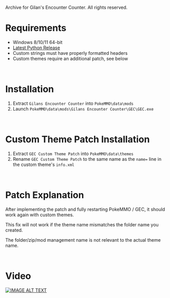 Archive for Gilan's Encounter Counter. All rights reserved.

# Requirements
- Windows 8/10/11 64-bit
- [Latest Python Release](https://www.python.org/downloads/)
- Custom strings must have properly formatted headers
- Custom themes require an additional patch, see below

&nbsp;

# Installation
1. Extract `Gilans Encounter Counter` into `PokeMMO\data\mods`
2. Launch `PokeMMO\data\mods\Gilans Encounter Counter\GEC\GEC.exe`

&nbsp;

# Custom Theme Patch Installation
1. Extract `GEC Custom Theme Patch` into `PokeMMO\data\themes`
2. Rename `GEC Custom Theme Patch` to the same name as the `name=` line in the custom theme's `info.xml`

&nbsp;

# Patch Explanation
After implementing the patch and fully restarting PokeMMO / GEC, it should work again with custom themes.  

This fix will not work if the theme name mismatches the folder name you created.

The folder/zip/mod management name is not relevant to the actual theme name.

&nbsp;

# Video
[![IMAGE ALT TEXT](http://img.youtube.com/vi/tILufld4j-w/0.jpg)](http://www.youtube.com/watch?v=tILufld4j-w "GEC Beta Release")

